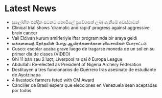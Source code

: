# Latest News
-  සුලෝහිත එක්දින සටනට නොමිලේ ප්‍රවේශපත් ලබා ගැනීමේ අවස්ථාවක්
-  Clinical trial shows 'dramatic and rapid' progress against aggressive brain cancer
-  Vali Eldivan kurum amirleriyle iftar programında bir araya geldi
-  மக்களவைத் தோ்தலின் போது ஆயிரக்கணக்கான விவசாயிகள் போராட்டம்
-  Cusco: escolar acaba grave luego de tragarse moneda de un sol en su primer día de clases (VIDEO)
-  Ghi 11 bàn sau 2 lượt, Liverpool ra oai ở Europa League
-  Abdullahi Re-elected as President of Nigeria Archery Federation
-  Destituyen a tres funcionarios de Guerrero tras asesinato de estudiante de Ayotzinapa
-  4 livestock farmers feted with CM Award
-  Canciller de Brasil espera que elecciones en Venezuela sean aceptadas por todos
